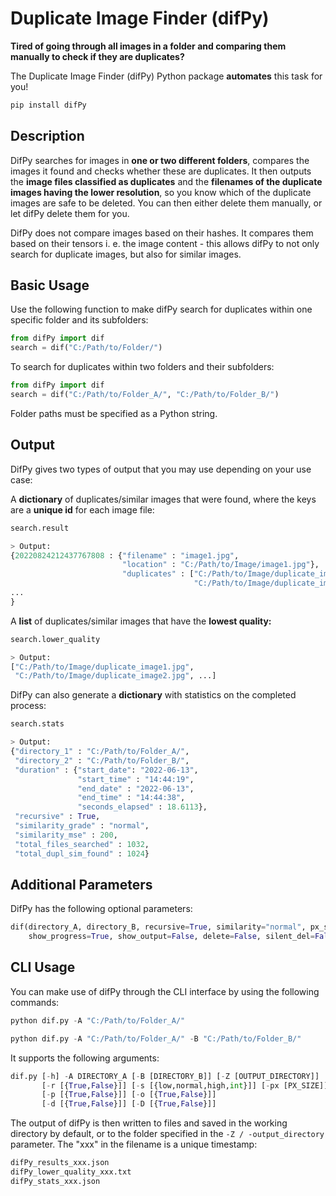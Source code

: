 # Duplicate Image Finder (difPy)
**Tired of going through all images in a folder and comparing them manually to check if they are duplicates?**

The Duplicate Image Finder (difPy) Python package **automates** this task for you!

```python
pip install difPy
```


## Description
DifPy searches for images in **one or two different folders**, compares the images it found and checks whether these are duplicates. It then outputs the **image files classified as duplicates** and the **filenames of the duplicate images having the lower resolution**, so you know which of the duplicate images are safe to be deleted. You can then either delete them manually, or let difPy delete them for you.

DifPy does not compare images based on their hashes. It compares them based on their tensors i. e. the image content - this allows difPy to not only search for duplicate images, but also for similar images.

## Basic Usage
Use the following function to make difPy search for duplicates within one specific folder and its subfolders:

```python
from difPy import dif
search = dif("C:/Path/to/Folder/")
``` 
To search for duplicates within two folders and their subfolders:

```python
from difPy import dif
search = dif("C:/Path/to/Folder_A/", "C:/Path/to/Folder_B/")
``` 
Folder paths must be specified as a Python string.


## Output
DifPy gives two types of output that you may use depending on your use case: 

A **dictionary** of duplicates/similar images that were found, where the keys are a **unique id** for each image file:

```python
search.result

> Output:
{20220824212437767808 : {"filename" : "image1.jpg",
                         "location" : "C:/Path/to/Image/image1.jpg"},
                         "duplicates" : ["C:/Path/to/Image/duplicate_image1.jpg",
                                         "C:/Path/to/Image/duplicate_image2.jpg"]},
...
}
``` 

A **list** of duplicates/similar images that have the **lowest quality:** 

```python
search.lower_quality

> Output:
["C:/Path/to/Image/duplicate_image1.jpg", 
 "C:/Path/to/Image/duplicate_image2.jpg", ...]
``` 

DifPy can also generate a **dictionary** with statistics on the completed process:

```python
search.stats 

> Output:
{"directory_1" : "C:/Path/to/Folder_A/",
 "directory_2" : "C:/Path/to/Folder_B/",
 "duration" : {"start_date": "2022-06-13",
               "start_time" : "14:44:19",
               "end_date" : "2022-06-13",
               "end_time" : "14:44:38",
               "seconds_elapsed" : 18.6113},
 "recursive" : True,
 "similarity_grade" : "normal",
 "similarity_mse" : 200,
 "total_files_searched" : 1032,
 "total_dupl_sim_found" : 1024}
``` 

## Additional Parameters
DifPy has the following optional parameters:

```python
dif(directory_A, directory_B, recursive=True, similarity="normal", px_size=50, 
    show_progress=True, show_output=False, delete=False, silent_del=False)
```

## CLI Usage
You can make use of difPy through the CLI interface by using the following commands:

```python
python dif.py -A "C:/Path/to/Folder_A/"

python dif.py -A "C:/Path/to/Folder_A/" -B "C:/Path/to/Folder_B/"
```
It supports the following arguments:

```python
dif.py [-h] -A DIRECTORY_A [-B [DIRECTORY_B]] [-Z [OUTPUT_DIRECTORY]] 
       [-r [{True,False}]] [-s [{low,normal,high,int}]] [-px [PX_SIZE]] 
       [-p [{True,False}]] [-o [{True,False}]] 
       [-d [{True,False}]] [-D [{True,False}]]
```

The output of difPy is then written to files and saved in the working directory by default, or to the folder specified in the `-Z / -output_directory` parameter. The "xxx" in the filename is a unique timestamp:

```python
difPy_results_xxx.json
difPy_lower_quality_xxx.txt
difPy_stats_xxx.json
```


